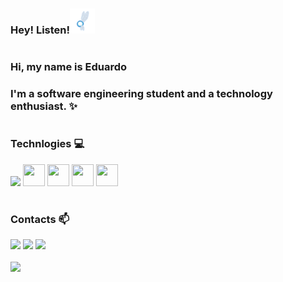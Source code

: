 ### Hey! Listen!<img src="Assets/navi.gif" width="40px" height="40px">
#

### Hi, my name is Eduardo 
### I'm a software engineering student and a technology enthusiast. ✨
#

### Technlogies 💻      
          
<img src="https://cdn.jsdelivr.net/gh/devicons/devicon/icons/python/python-original.svg" width="35px" heigth="35px"/> <img src="https://cdn.jsdelivr.net/gh/devicons/devicon/icons/java/java-original.svg" width="35px" height="35px" /> <img src="https://cdn.jsdelivr.net/gh/devicons/devicon/icons/javascript/javascript-original.svg" width="35px" height="35px" /> <img src="https://cdn.jsdelivr.net/gh/devicons/devicon/icons/html5/html5-original.svg" width="35px" height="35px"/> <img src="https://cdn.jsdelivr.net/gh/devicons/devicon/icons/css3/css3-original.svg" width="35px" height="35px"/>

#
### Contacts 📫

<div>
<a href="https://instagram.com/edu_abdala" target="_blank"><img src="https://img.shields.io/badge/-Instagram-%23E4405F?style=for-the-badge&logo=instagram&logoColor=white" target="_blank"></a>
<a href = "mailto:eduardoabdala@icloud.com"><img src="https://img.shields.io/badge/Gmail-D14836?style=for-the-badge&logo=gmail&logoColor=white" target="_blank"></a>
<a href="https://www.linkedin.com/in/eduardo-silva-abdala-18bb6a208" target="_blank"><img src="https://img.shields.io/badge/-LinkedIn-%230077B5?style=for-the-badge&logo=linkedin&logoColor=white" target="_blank"></a>   
</div>
<br>
<div>
<a href="https://github.com/eduabdala">
<img height="180em" src="https://github-readme-stats.vercel.app/api?username=eduabdala&show_icons=true&theme=tokyonight"/>
</div>

                  
          

<!--
**eduabdala/eduabdala** is a ✨ _special_ ✨ repository because its `README.md` (this file) appears on your GitHub profile.

Here are some ideas to get you started:

- 🔭 I’m currently working on ...
- 🌱 I’m currently learning ...
- 👯 I’m looking to collaborate on ...
- 🤔 I’m looking for help with ...
- 💬 Ask me about ...
- 📫 How to reach me: ...
- 😄 Pronouns: ...
- ⚡ Fun fact: ...
-->
